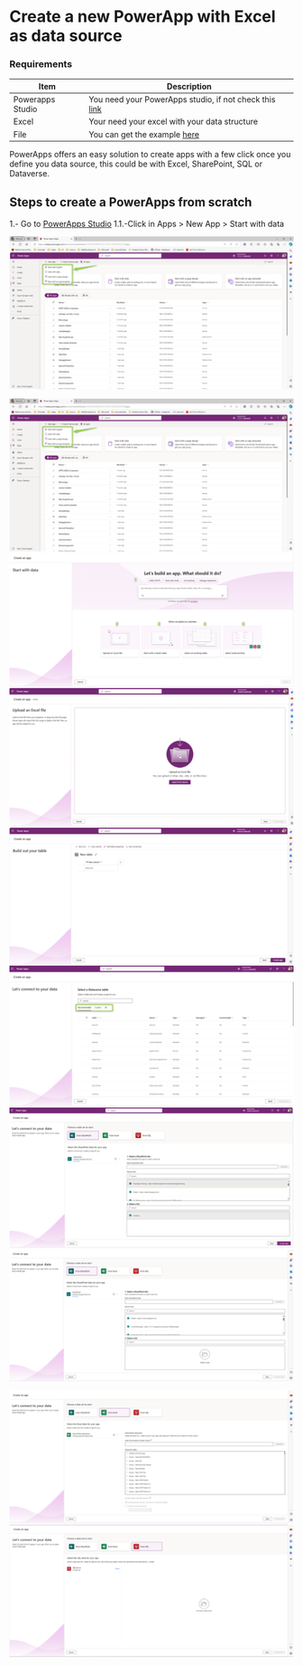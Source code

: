 # Create a new PowerApp with Excel as data source

### Requirements
| Item   | Description |
| ------ | ------ |
| Powerapps Studio | You need your PowerApps studio, if not check this [link](https://google.com) |
| Excel  | Your need your excel with your data structure|
| File  | You can get the example [here](https://github.com/felixbons/PowerPlatform/blob/main/PowerApps/assets/files/Topic%201/Inventory.xlsx) |

PowerApps offers an easy solution to create apps with a few click once you define you data source, this could be with Excel, SharePoint, SQL or Dataverse.

## Steps to create a PowerApps from scratch

1.- Go to [PowerApps Studio](https://make.powerapps.com/)
1.1.-Click in Apps > New App > Start with data

![Step 1](/PowerApps/assets/Topic_1_CreateAnAppWithSource/NewAppHomePage.png)

![Step 1](/PowerApps/assets/Topic_1_CreateAnAppWithSource/NewAppHomePage.png)
![Step 2](/PowerApps/assets/Topic_1_CreateAnAppWithSource/SelectSource.png)
![Step 3](/PowerApps/assets/Topic_1_CreateAnAppWithSource/UploadFile.png)
![Step 4](/PowerApps/assets/Topic_1_CreateAnAppWithSource/BuildOutYourTable.png)
![Step 5](/PowerApps/assets/Topic_1_CreateAnAppWithSource/SelectExistingTable.png)
![Step 6](/PowerApps/assets/Topic_1_CreateAnAppWithSource/SelectSPOSource.png)
![Step 7](/PowerApps/assets/Topic_1_CreateAnAppWithSource/ConnectFromSPO.png)

![Step 8](/PowerApps/assets/Topic_1_CreateAnAppWithSource/ConnectFromExcel.png)
![Step 9](/PowerApps/assets/Topic_1_CreateAnAppWithSource/ConnectFromSQL.png)
